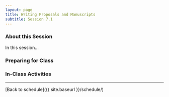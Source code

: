 ```yaml
---
layout: page
title: Writing Proposals and Manuscripts
subtitle: Session 7.1
---
```


### About this Session

In this session...

### Preparing for Class



### In-Class Activities


* * *

[Back to schedule]({{ site.baseurl }}/schedule/)